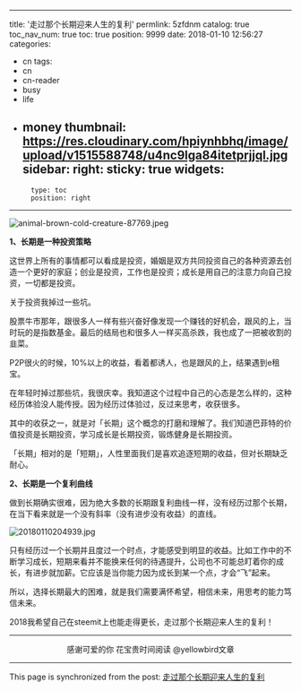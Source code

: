 
---
title: '走过那个长期迎来人生的复利'
permlink: 5zfdnm
catalog: true
toc_nav_num: true
toc: true
position: 9999
date: 2018-01-10 12:56:27
categories:
- cn
tags:
- cn
- cn-reader
- busy
- life
- money
thumbnail: https://res.cloudinary.com/hpiynhbhq/image/upload/v1515588748/u4nc9lga84itetprjjql.jpg
sidebar:
    right:
        sticky: true
widgets:
    -
        type: toc
        position: right
---


![animal-brown-cold-creature-87769.jpeg](https://res.cloudinary.com/hpiynhbhq/image/upload/v1515588748/u4nc9lga84itetprjjql.jpg)

**1、长期是一种投资策略**

这世界上所有的事情都可以看成是投资，婚姻是双方共同投资自己的各种资源去创造一个更好的家庭；创业是投资，工作也是投资；成长是用自己的注意力向自己投资，一切都是投资。

关于投资我掉过一些坑。

股票牛市那年，跟很多人一样有些兴奋好像发现一个赚钱的好机会，跟风的上，当时玩的是指数基金。最后的结局也和很多人一样买高杀跌，我也成了一把被收割的韭菜。

P2P很火的时候，10%以上的收益，看着都诱人，也是跟风的上，结果遇到e租宝。

在年轻时掉过那些坑，我很庆幸。我知道这个过程中自己的心态是怎么样的，这种经历体验没人能传授。因为经历过体验过，反过来思考，收获很多。

其中的收获之一，就是对「长期」这个概念的打磨和理解了。我们知道巴菲特的价值投资是长期投资，学习成长是长期投资，锻炼健身是长期投资。

「长期」相对的是「短期」，人性里面我们是喜欢追逐短期的收益，但对长期缺乏耐心。

**2、长期是一个复利曲线**

做到长期确实很难，因为绝大多数的长期跟复利曲线一样，没有经历过那个长期，在当下看来就是一个没有斜率（没有进步没有收益）的直线。

![20180110204939.jpg](https://res.cloudinary.com/hpiynhbhq/image/upload/v1515588469/yags1ozu2yil8rn2hl3a.jpg)

只有经历过一个长期并且度过一个时点，才能感受到明显的收益。比如工作中的不断学习成长，短期来看并不能换来任何的待遇提升，公司也不可能总盯着你的成长，有进步就加薪。它应该是当你能力因为成长到某一个点，才会“飞”起来。
 
所以，选择长期最大的困难，就是我们需要满怀希望，相信未来，用思考的能力笃信未来。

2018我希望自己在steemit上也能走得更长，走过那个长期迎来人生的复利！

---

<center>感谢可爱的你
花宝贵时间阅读 @yellowbird文章</center>

- - -

This page is synchronized from the post: [走过那个长期迎来人生的复利](https://steemit.com/@yellowbird/5zfdnm)
